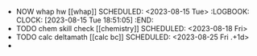 - NOW whap hw [[whap]] 
  SCHEDULED: <2023-08-15 Tue>
  :LOGBOOK:
  CLOCK: [2023-08-15 Tue 18:51:05]
  :END:
- TODO chem skill check [[chemistry]] 
  SCHEDULED: <2023-08-18 Fri>
- TODO calc deltamath [[calc bc]] 
  SCHEDULED: <2023-08-25 Fri .+1d>
-